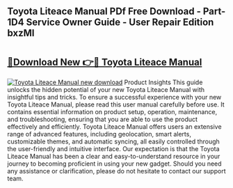 ## Toyota Liteace Manual PDf Free Download - Part-1D4 Service Owner Guide - User Repair Edition bxzMl

# <h2><a href="http://bc64575.oget.top/?id=Toyota+Liteace+Manual">🔗Download New 👉🔴 Toyota Liteace Manual</a></h2>

[![Toyota Liteace Manual new download](https://i.imgur.com/5g1atiW.png)](http://bc64575.oget.top/?id=Toyota+Liteace+Manual)
Product Insights This guide unlocks the hidden potential of your new Toyota Liteace Manual with insightful tips and tricks. To ensure a successful experience with your new Toyota Liteace Manual, please read this user manual carefully before use. It contains essential information on product setup, operation, maintenance, and troubleshooting, ensuring that you are able to use the product effectively and efficiently. Toyota Liteace Manual offers users an extensive range of advanced features, including geolocation, smart alerts, customizable themes, and automatic syncing, all easily controlled through the user-friendly and intuitive interface. Our expectation is that the Toyota Liteace Manual has been a clear and easy-to-understand resource in your journey to becoming proficient in using your new gadget. Should you need any assistance or clarification, please do not hesitate to contact our support team.
